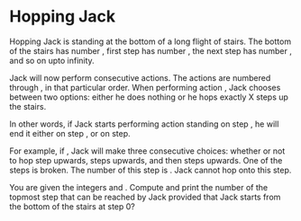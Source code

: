# Hopping Jack

Hopping Jack is standing at the bottom of a long flight of stairs. The bottom of the stairs has number , first step has number , the next step has number , and so on upto infinity.

Jack will now perform consecutive actions. The actions are numbered through , in that particular order. When performing action , Jack chooses between two options:
	either he does nothing
	or he hops exactly X steps up the stairs.
	
	
In other words, if Jack starts performing action standing on step , he will end it either on step , or on step.

For example, if , Jack will make three consecutive choices: whether or not to hop step upwards, steps upwards, and then steps upwards.
One of the steps is broken. The number of this step is . Jack cannot hop onto this step.

You are given the integers and . Compute and print the number of the topmost step that can be reached by Jack provided that Jack starts from the bottom of the stairs at step 0?
